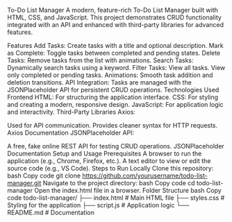 To-Do List Manager
A modern, feature-rich To-Do List Manager built with HTML, CSS, and JavaScript. This project demonstrates CRUD functionality integrated with an API and enhanced with third-party libraries for advanced features.

Features
Add Tasks: Create tasks with a title and optional description.
Mark as Complete: Toggle tasks between completed and pending states.
Delete Tasks: Remove tasks from the list with animations.
Search Tasks: Dynamically search tasks using a keyword.
Filter Tasks:
View all tasks.
View only completed or pending tasks.
Animations:
Smooth task addition and deletion transitions.
API Integration:
Tasks are managed with the JSONPlaceholder API for persistent CRUD operations.
Technologies Used
Frontend
HTML: For structuring the application interface.
CSS: For styling and creating a modern, responsive design.
JavaScript: For application logic and interactivity.
Third-Party Libraries
Axios:

Used for API communication.
Provides cleaner syntax for HTTP requests.
Axios Documentation
JSONPlaceholder API:

A free, fake online REST API for testing CRUD operations.
JSONPlaceholder Documentation
Setup and Usage
Prerequisites
A browser to run the application (e.g., Chrome, Firefox, etc.).
A text editor to view or edit the source code (e.g., VS Code).
Steps to Run Locally
Clone this repository:
bash
Copy code
git clone https://github.com/yourusername/todo-list-manager.git
Navigate to the project directory:
bash
Copy code
cd todo-list-manager
Open the index.html file in a browser.
Folder Structure
bash
Copy code
todo-list-manager/
├── index.html       # Main HTML file
├── styles.css       # Styling for the application
├── script.js        # Application logic
└── README.md        # Documentation
